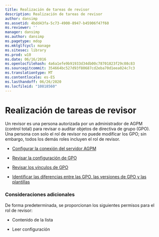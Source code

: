 ```yaml
---
title: Realización de tareas de revisor
description: Realización de tareas de revisor
author: dansimp
ms.assetid: 4bdd43fa-5c73-4900-8947-b45906f47f60
ms.reviewer: ''
manager: dansimp
ms.author: dansimp
ms.pagetype: mdop
ms.mktglfcycl: manage
ms.sitesec: library
ms.prod: w10
ms.date: 06/16/2016
ms.openlocfilehash: 4a6a1efe9b91933d34db00c78701823f29c08c83
ms.sourcegitcommit: 354664bc527d93f80687cd2eba70d1eea024c7c3
ms.translationtype: MT
ms.contentlocale: es-ES
ms.lasthandoff: 06/26/2020
ms.locfileid: "10818560"
---
```

# Realización de tareas de revisor


Un revisor es una persona autorizada por un administrador de AGPM (control total) para revisar o auditar objetos de directiva de grupo (GPO). Una persona con solo el rol de revisor no puede modificar los GPO; sin embargo, todos los demás roles incluyen el rol de revisor.

-   [Configurar la conexión del servidor AGPM](configure-the-agpm-server-connection-reviewer.md)

-   [Revisar la configuración de GPO](review-gpo-settings.md)

-   [Revisar los vínculos de GPO](review-gpo-links.md)

-   [Identificar las diferencias entre las GPO, las versiones de GPO y las plantillas](identify-differences-between-gpos-gpo-versions-or-templates.md)

### Consideraciones adicionales

De forma predeterminada, se proporcionan los siguientes permisos para el rol de revisor:

-   Contenido de la lista

-   Leer configuración

 

 





